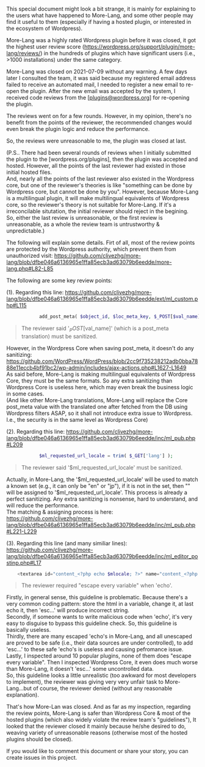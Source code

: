 This special document might look a bit strange, it is mainly for explaining to the users what have happened to More-Lang, and some other people may find it useful to them (especially if having a hosted plugin, or interested in the ecosystem of Wordpress).

More-Lang was a highly rated Wordpress plugin before it was closed, it got the highest user review score (https://wordpress.org/support/plugin/more-lang/reviews/) in the hundreds of plugins which have significant users (i.e., >1000 installations) under the same category.

More-Lang was closed on 2021-07-09 without any warning. A few days later I consulted the team, it was said because my registered email address failed to receive an automated mail, I needed to register a new email to re-open the plugin. After the new email was accepted by the system, I received code reviews from the [plugins@wordpress.org] for re-opening the plugin.

The reviews went on for a few rounds. However, in my opinion, there's no benefit from the points of the reviewer, the recommended changes would even break the plugin logic and reduce the performance.

So, the reviews were unreasonable to me, the plugin was closed at last.

(P.S.. There had been several rounds of reviews when I initially submitted the plugin to the [wordpress.org/plugins], then the plugin was accepted and hosted. However, all the points of the last reviewer had existed in those initial hosted files.
<br>And, nearly all the points of the last reviewer also existed in the Wordpress core, but one of the reviewer's theories is like "something can be done by Wordpress core, but cannot be done by you". However, because More-Lang is a multilingual plugin, it will make multilingual equivalents of Wordpress core, so the reviewer's theory is not suitable for More-Lang. If it's a irreconcilable situtation, the initial reviewer should reject in the begining.
<br>So, either the last review is unreasonable, or the first review is unreasonable, as a whole the review team is untrustworthy & unpredictable.)

The following will explain some details.
Firt of all, most of the review points are protected by the Wordpress authority, which prevent them from unauthorized visit: 
https://github.com/clivezhg/more-lang/blob/dfbe046a6136965e1ffa85ecb3ad63079b6eedde/more-lang.php#L82-L85

The following are some key review points:

(1). Regarding this line: https://github.com/clivezhg/more-lang/blob/dfbe046a6136965e1ffa85ecb3ad63079b6eedde/ext/ml_custom.php#L115
```php
			add_post_meta( $object_id, $loc_meta_key, $_POST[$val_name] );
```
> The reviewer said '$_POST[$val_name]' (which is a post_meta translation) must be sanitized.

However, in the Wordpress Core when saving post_meta, it doesn't do any sanitizing: https://github.com/WordPress/WordPress/blob/2cc9f735238212adb0bba7888e11eccb4bf91bc2/wp-admin/includes/ajax-actions.php#L1627-L1649
<br>As said before, More-Lang is making multilingual equivalents of Wordpress Core, they must be the same formats. So any extra sanitizing than Wordpress Core is useless here, which may even break the business logic in some cases.
<br>(And like other More-Lang translations, More-Lang will replace the Core post_meta value with the translated one after fetched from the DB using Wordpress filters ASAP, so it shall not introduce extra issue to Wordpress. I.e., the security is in the same level as Wordpress Core)


(2). Regarding this line: https://github.com/clivezhg/more-lang/blob/dfbe046a6136965e1ffa85ecb3ad63079b6eedde/inc/ml_pub.php#L209
```php
			$ml_requested_url_locale = trim( $_GET['lang'] );
```
> The reviewer said '$ml_requested_url_locale' must be sanitized.

Actually, in More-Lang, the '$ml_requested_url_locale' will be used to match a known set (e.g., it can only be "en" or "jp"), if it is not in the set, then "" will be assigned to '$ml_requested_url_locale'. This process is already a perfect sanitizing. Any extra sanitizing is nonsense, hard to understand, and will reduce the performance.
<br>The matching & assigning process is here: https://github.com/clivezhg/more-lang/blob/dfbe046a6136965e1ffa85ecb3ad63079b6eedde/inc/ml_pub.php#L221-L229


(3). Regarding this line (and many similiar lines): https://github.com/clivezhg/more-lang/blob/dfbe046a6136965e1ffa85ecb3ad63079b6eedde/inc/ml_editor_postinp.php#L17
```php
	<textarea id="content_<?php echo $mlocale; ?>" name="content_<?php echo $mlocale; ?>" class="ml-local-ta" style="display:none;"><?php
```
> The reviewer required "escape every variable" when 'echo'.

Firstly, in general sense, this guideline is problematic. Because there's a very common coding pattern: store the html in a variable, change it, at last echo it, then 'esc...' will produce incorrect string.
<br>Secondly, if someone wants to write malicious code when 'echo', it's very easy to disguise to bypass this guideline check. So, this guideline is basically useless.
<br>Thirdly, there are many escaped 'echo's in More-Lang, and all unescaped are proved to be safe (i.e., their data sources are under controlled), to add 'esc...' to these safe 'echo's is useless and causing pefromance issue.
<br>Lastly, I inspected around 10 popular plugins, none of them does "escape every variable". Then I inspected Wordpress Core, it even does much worse than More-Lang, it doesn't 'esc...' some uncontrolled data.
<br>So, this guideline looks a little unrealistic (too awkward for most developers to implement), the reviewer was giving very very unfair task to More-Lang...but of course, the reviewer denied (without any reasonable explanation).


That's how More-Lan was closed. And as far as my inspection, regarding the review points, More-Lang is safer than Wordpress Core & most of the hosted plugins (which also widely violate the review team's "guidelines"), It looked that the reviewer closed it mainly because he/she desired to do, weaving variety of unreasonable reasons (otherwise most of the hosted plugins should be closed).


If you would like to comment this document or share your story, you can create issues in this project.
